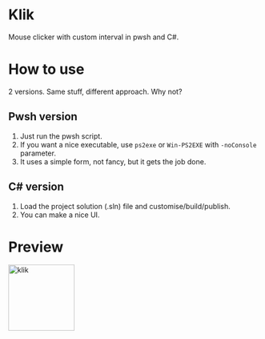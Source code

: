 # Klik
Mouse clicker with custom interval in pwsh and C#.
# How to use
2 versions. Same stuff, different approach. Why not? 
## Pwsh version
1. Just run the pwsh script.
2. If you want a nice executable, use `ps2exe` or `Win-PS2EXE` with `-noConsole` parameter.
3. It uses a simple form, not fancy, but it gets the job done.
## C# version
1. Load the project solution (.sln) file and customise/build/publish.
2. You can make a nice UI.
# Preview
<img width="132" alt="klik" src="https://github.com/msaifuddin/klik/assets/1064775/6ab2d235-3ad5-45bd-a61d-3304ba86439b">
